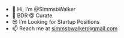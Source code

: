 - 👋 Hi, I’m @SimmsbWalker
- 🌊 BDR @ Curate 
- 😎 I’m Looking for Startup Positions
- 📫 Reach me at simmsbwalker@gmail.com

<!---
SimmsbWalker/SimmsbWalker is a ✨ special ✨ repository because its `README.md` (this file) appears on your GitHub profile.
You can click the Preview link to take a look at your changes.
--->
